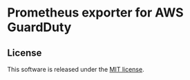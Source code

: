 # Prometheus exporter for AWS GuardDuty


## License

This software is released under the [MIT license](LICENSE.txt).

